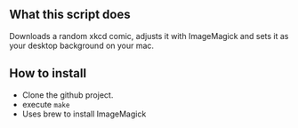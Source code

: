 What this script does
---------------------
Downloads a random xkcd comic, adjusts it with ImageMagick and sets it as your desktop background on your mac. 

How to install
--------------
* Clone the github project.
* execute `make` 
* Uses brew to install ImageMagick 